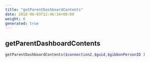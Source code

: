 ```yaml
---
title: "getParentDashboardContents"
date: 2018-06-03T12:46:34+00:00
weight: 0
generated: true
---
```


## getParentDashboardContents



```php
getParentDashboardContents($connection2,$guid,$gibbonPersonID )
```





